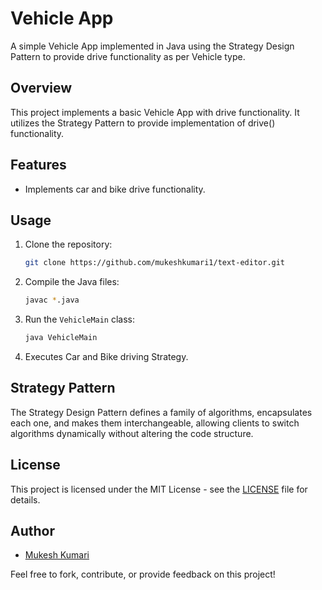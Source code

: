 # Vehicle App

A simple Vehicle App implemented in Java using the Strategy Design Pattern to provide drive functionality as per Vehicle type.

## Overview

This project implements a basic Vehicle App with drive functionality. It utilizes the Strategy Pattern to provide implementation of drive() functionality.

## Features

- Implements car and bike drive functionality.


## Usage

1. Clone the repository:

    ```bash
    git clone https://github.com/mukeshkumari1/text-editor.git
    ```

2. Compile the Java files:

    ```bash
    javac *.java
    ```

3. Run the `VehicleMain` class:

    ```bash
    java VehicleMain
    ```

4. Executes Car and Bike driving Strategy.

## Strategy Pattern

The Strategy Design Pattern defines a family of algorithms, encapsulates each one, and makes them interchangeable, allowing clients to switch algorithms dynamically without altering the code structure.

## License

This project is licensed under the MIT License - see the [LICENSE](LICENSE) file for details.

## Author

- [Mukesh Kumari](https://github.com/mukeshkumari1)

Feel free to fork, contribute, or provide feedback on this project!
